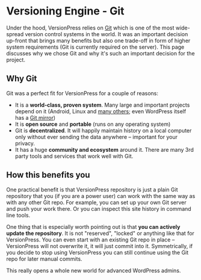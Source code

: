 # Versioning Engine - Git #

Under the hood, VersionPress relies on [Git](http://git-scm.com/) which is one of the most wide-spread version control systems in the world. It was an important decision up-front that brings many benefits but also one trade-off in form of higher system requirements (Git is currently required on the server). This page discusses why we chose Git and why it's such an important decision for the project.


## Why Git ##

Git was a perfect fit for VersionPress for a couple of reasons:

* It is a **world-class, proven system**. Many large and important projects depend on it (Android, Linux and [many others](https://git.wiki.kernel.org/index.php/GitProjects); even WordPress itself has a [Git mirror](https://github.com/WordPress/WordPress)) 
* It is **open source** and **portable** (runs on any operating system)
* Git is **decentralized**. It will happily maintain history on a local computer only without ever sending the data anywhere – important for your privacy.
* It has a huge **community and ecosystem** around it. There are many 3rd party tools and services that work well with Git.


## How this benefits you ##

One practical benefit is that VersionPress repository is just a plain Git repository that you (if you are a power user) can work with the same way as with any other Git repo. For example, you can set up your own Git server and push your work there. Or you can inspect this site history in command line tools.

One thing that is especially worth pointing out is that **you can actively update the repository**. It is not "reserved", "locked" or anything like that for VersionPress. You can even start with an existing Git repo in place – VersionPress will not overwrite it, it will just commit into it. Symmetrically, if you decide to stop using VersionPress you can still continue using the Git repo for later manual commits.

This really opens a whole new world for advanced WordPress admins. 
